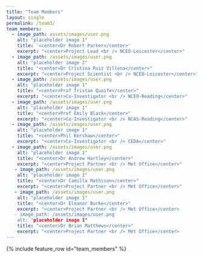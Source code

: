 ```yaml
---
title: "Team Members"
layout: single
permalink: /team3/
team_members:
  - image_path: assets/images/user.png
    alt: "placeholder image 1"
    title: '<center>Dr Robert Parker</center>'
    excerpt: "<center>Project Lead <br /> NCEO-Leicester</center>"
  - image_path: /assets/images/user.png
    alt: "placeholder image 2"
    title: "<center>Dr Cristina Ruiz Villena</center>"
    excerpt: "<center>Project Scientist <br /> NCEO-Leicester</center>"
  - image_path: /assets/images/user.png
    alt: "placeholder image 1"
    title: "<center>Prof Tristan Quaife</center>"
    excerpt: "<center>Co-Investigator <br /> NCEO-Reading</center>"
  - image_path: /assets/images/user.png
    alt: "placeholder image 1"
    title: "<center>Prof Emily Black</center>"
    excerpt: "<center>Co-Investigator <br /> NCAS-Reading</center>"
  - image_path: /assets/images/user.png
    alt: "placeholder image 1"
    title: "<center>Phil Kershaw</center>"
    excerpt: "<center>Co-Investigator <br /> CEDA</center>"
  - image_path: /assets/images/user.png
    alt: "placeholder image 1"
    title: "<center>Dr Andrew Hartley</center>"
    excerpt: "<center>Project Partner <br /> Met Office</center>"
   - image_path: /assets/images/user.png
    alt: "placeholder image 1"
    title: "<center>Dr Camilla Mathison</center>"
    excerpt: "<center>Project Partner <br /> Met Office</center>"
   - image_path: /assets/images/user.png
    alt: "placeholder image 1"
    title: "<center>Dr Eleanor Burke</center>"
    excerpt: "<center>Project Partner <br /> Met Office</center> 
   - image_path: /assets/images/user.png
    alt: "placeholder image 1"
    title: "<center>Dr Brian Matthews</center>"
    excerpt: "<center>Project Partner <br /> Met Office</center> 
---
```



{% include feature_row id="team_members" %}
